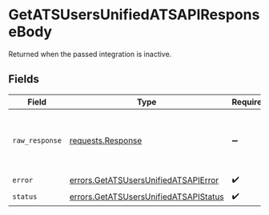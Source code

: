# GetATSUsersUnifiedATSAPIResponseBody

Returned when the passed integration is inactive.


## Fields

| Field                                                                                          | Type                                                                                           | Required                                                                                       | Description                                                                                    |
| ---------------------------------------------------------------------------------------------- | ---------------------------------------------------------------------------------------------- | ---------------------------------------------------------------------------------------------- | ---------------------------------------------------------------------------------------------- |
| `raw_response`                                                                                 | [requests.Response](https://requests.readthedocs.io/en/latest/api/#requests.Response)          | :heavy_minus_sign:                                                                             | Raw HTTP response; suitable for custom response parsing                                        |
| `error`                                                                                        | [errors.GetATSUsersUnifiedATSAPIError](../../models/errors/getatsusersunifiedatsapierror.md)   | :heavy_check_mark:                                                                             | N/A                                                                                            |
| `status`                                                                                       | [errors.GetATSUsersUnifiedATSAPIStatus](../../models/errors/getatsusersunifiedatsapistatus.md) | :heavy_check_mark:                                                                             | N/A                                                                                            |